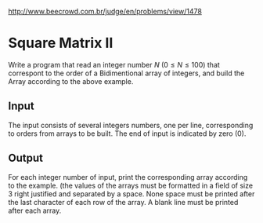 http://www.beecrowd.com.br/judge/en/problems/view/1478

# Square Matrix II

Write a program that read an integer number $N$ ($0 \leq N \leq 100$) that
correspont to the order of a Bidimentional array of integers, and build the
Array according to the above example.

## Input

The input consists of several integers numbers, one per line, corresponding to
orders from arrays to be built. The end of input is indicated by zero (0).

## Output

For each integer number of input, print the corresponding array according to
the example. (the values ​​of the arrays must be formatted in a field of size
3 right justified and separated by a space. None space must be printed after
the last character of each row of the array. A blank line must be printed
after each array.
